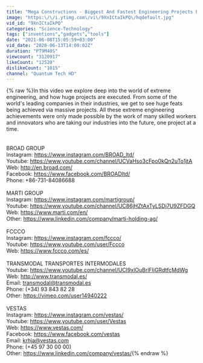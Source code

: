 ```yaml
---
title: "Mega Constructions - Biggest And Fastest Engineering Projects Ever"
image: "https:\/\/i.ytimg.com\/vi\/9XnICtaIkPQ\/hqdefault.jpg"
vid_id: "9XnICtaIkPQ"
categories: "Science-Technology"
tags: ["inventions","gadgets","tools"]
date: "2021-06-08T15:05:59+03:00"
vid_date: "2020-06-13T14:00:02Z"
duration: "PT9M40S"
viewcount: "3120917"
likeCount: "12520"
dislikeCount: "1015"
channel: "Quantum Tech HD"
---
```

{% raw %}In this video we explore deep into the world of extreme engineering, and how huge projects are executed. From some of the world's leading companies in their industries, we get to see huge feats being achieved via massive projects. All these extreme engineering achievements were only made possible by the work of many skilled workers and innovators who are taking our industries into the future, one project at a time. <br /> <br /> <br />BROAD GROUP<br />Instagram: <a rel="nofollow" target="blank" href="https://www.instagram.com/BROAD_ltd/">https://www.instagram.com/BROAD_ltd/</a><br />Youtube: <a rel="nofollow" target="blank" href="https://www.youtube.com/channel/UCVaHso3cFpo0kQn2uTo1jtA">https://www.youtube.com/channel/UCVaHso3cFpo0kQn2uTo1jtA</a><br />Web: <a rel="nofollow" target="blank" href="http://en.broad.com/">http://en.broad.com/</a><br />Facebook: <a rel="nofollow" target="blank" href="https://www.facebook.com/BROADltd/">https://www.facebook.com/BROADltd/</a><br />Phone: +86-731-84086688<br /> <br />MARTI GROUP<br />Instagram: <a rel="nofollow" target="blank" href="https://www.instagram.com/martigroup/">https://www.instagram.com/martigroup/</a><br />Youtube: <a rel="nofollow" target="blank" href="https://www.youtube.com/channel/UC86jHZtAxTyLSDj7U9ZFDGQ">https://www.youtube.com/channel/UC86jHZtAxTyLSDj7U9ZFDGQ</a><br />Web: <a rel="nofollow" target="blank" href="https://www.marti.com/en/">https://www.marti.com/en/</a><br />Other: <a rel="nofollow" target="blank" href="https://www.linkedin.com/company/marti-holding-ag/">https://www.linkedin.com/company/marti-holding-ag/</a><br /> <br />FCCCO<br />Instagram: <a rel="nofollow" target="blank" href="https://www.instagram.com/fccco/">https://www.instagram.com/fccco/</a><br />Youtube: <a rel="nofollow" target="blank" href="https://www.youtube.com/user/Fccco">https://www.youtube.com/user/Fccco</a><br />Web: <a rel="nofollow" target="blank" href="https://www.fccco.com/es/">https://www.fccco.com/es/</a><br /> <br />TRANSMODAL TRANSPORTES INTERMODALES<br />Youtube: <a rel="nofollow" target="blank" href="https://www.youtube.com/channel/UCI9xlOuBrlFljGRdtfcMdWg">https://www.youtube.com/channel/UCI9xlOuBrlFljGRdtfcMdWg</a><br />Web: <a rel="nofollow" target="blank" href="http://www.transmodal.es/">http://www.transmodal.es/</a><br />Email: transmodal@transmodal.es<br />Phone: (+34) 93 843 82 28<br />Other: <a rel="nofollow" target="blank" href="https://vimeo.com/user14940222">https://vimeo.com/user14940222</a><br /> <br />VESTAS<br />Instagram: <a rel="nofollow" target="blank" href="https://www.instagram.com/vestas/">https://www.instagram.com/vestas/</a><br />Youtube: <a rel="nofollow" target="blank" href="https://www.youtube.com/user/Vestas">https://www.youtube.com/user/Vestas</a><br />Web: <a rel="nofollow" target="blank" href="https://www.vestas.com/">https://www.vestas.com/</a><br />Facebook: <a rel="nofollow" target="blank" href="https://www.facebook.com/vestas">https://www.facebook.com/vestas</a><br />Email: krhja@vestas.com<br />Phone: (+45 97 30 00 00)<br />Other: <a rel="nofollow" target="blank" href="https://www.linkedin.com/company/vestas/">https://www.linkedin.com/company/vestas/</a>{% endraw %}

